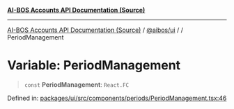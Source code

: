 [**AI-BOS Accounts API Documentation (Source)**](../../../README.md)

***

[AI-BOS Accounts API Documentation (Source)](../../../README.md) / [@aibos/ui](../README.md) / [](../README.md) / PeriodManagement

# Variable: PeriodManagement

> `const` **PeriodManagement**: `React.FC`

Defined in: [packages/ui/src/components/periods/PeriodManagement.tsx:46](https://github.com/pohlai88/accounts/blob/48103fb36d28b2b9bfb33472b6de2f719773cde9/packages/ui/src/components/periods/PeriodManagement.tsx#L46)
